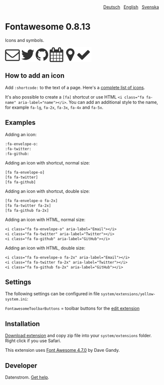 <p align="right"><a href="README-de.md">Deutsch</a> &nbsp; <a href="README.md">English</a> &nbsp; <a href="README-sv.md">Svenska</a></p>

# Fontawesome 0.8.13

Icons and symbols.

![Screenshot](fontawesome-screenshot.jpg?raw=true)

## How to add an icon

Add `:shortcode:` to the text of a page. Here's a [complete list of icons](https://fontawesome.com/icons).

It's also possible to create a `[fa]` shortcut or use HTML `<i class="fa fa-name" aria-label="name"></i>`. You can add an additional style to the name, for example `fa-lg`, `fa-2x`, `fa-3x`, `fa-4x` and `fa-5x`.

## Examples

Adding an icon:

    :fa-envelope-o:
    :fa-twitter:
    :fa-github:

Adding an icon with shortcut, normal size:

    [fa fa-envelope-o]
    [fa fa-twitter]
    [fa fa-github]
    
Adding an icon with shortcut, double size:

    [fa fa-envelope-o fa-2x]
    [fa fa-twitter fa-2x]
    [fa fa-github fa-2x]

Adding an icon with HTML, normal size:

    <i class="fa fa-envelope-o" aria-label="Email"></i>
    <i class="fa fa-twitter" aria-label="Twitter"></i>
    <i class="fa fa-github" aria-label="GitHub"></i>

Adding an icon with HTML, double size:

    <i class="fa fa-envelope-o fa-2x" aria-label="Email"></i>
    <i class="fa fa-twitter fa-2x" aria-label="Twitter"></i>
    <i class="fa fa-github fa-2x" aria-label="GitHub"></i>

## Settings

The following settings can be configured in file `system/extensions/yellow-system.ini`:

`FontawesomeToolbarButtons` = toolbar buttons for the [edit extension](https://github.com/annaesvensson/yellow-edit)  

## Installation

[Download extension](https://github.com/annaesvensson/yellow-fontawesome/archive/main.zip) and copy zip file into your `system/extensions` folder. Right click if you use Safari.

This extension uses [Font Awesome 4.7.0](https://github.com/FortAwesome/Font-Awesome) by Dave Gandy.

## Developer

Datenstrom. [Get help](https://datenstrom.se/yellow/help/).
